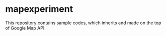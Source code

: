 mapexperiment
=============

This repository contains sample codes, which inherits and made on the top of Google Map API.
